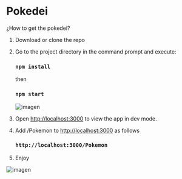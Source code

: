 # Pokedei

¿How to get the pokedei?

1. Download or clone the repo

3. Go to the project directory in the command prompt and execute:

   ### `npm install`

   then

   ### `npm start`
   
   ![imagen](https://user-images.githubusercontent.com/44687875/211866789-e03a0681-79be-469a-8dc7-0ad122e97ef8.png)


3. Open [http://localhost:3000](http://localhost:3000) to view the app in dev mode.

4. Add /Pokemon to [http://localhost:3000](http://localhost:3000) as follows 

   ### `http://localhost:3000/Pokemon`

5. Enjoy

![imagen](https://user-images.githubusercontent.com/44687875/211865057-a65b19ab-07af-4212-a1ec-9b929a9957a5.png)



